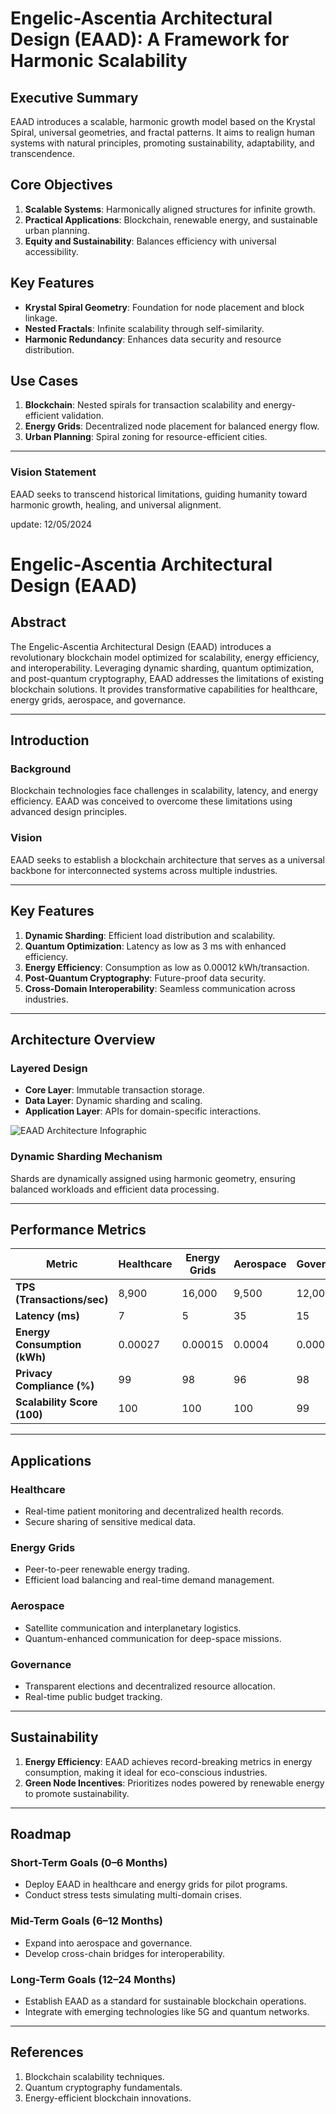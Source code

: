 # Engelic-Ascentia Architectural Design (EAAD): A Framework for Harmonic Scalability

## Executive Summary
EAAD introduces a scalable, harmonic growth model based on the Krystal Spiral, universal geometries, and fractal patterns. It aims to realign human systems with natural principles, promoting sustainability, adaptability, and transcendence.

## Core Objectives
1. **Scalable Systems**: Harmonically aligned structures for infinite growth.
2. **Practical Applications**: Blockchain, renewable energy, and sustainable urban planning.
3. **Equity and Sustainability**: Balances efficiency with universal accessibility.

## Key Features
- **Krystal Spiral Geometry**: Foundation for node placement and block linkage.
- **Nested Fractals**: Infinite scalability through self-similarity.
- **Harmonic Redundancy**: Enhances data security and resource distribution.

## Use Cases
1. **Blockchain**: Nested spirals for transaction scalability and energy-efficient validation.
2. **Energy Grids**: Decentralized node placement for balanced energy flow.
3. **Urban Planning**: Spiral zoning for resource-efficient cities.

---
### Vision Statement
EAAD seeks to transcend historical limitations, guiding humanity toward harmonic growth, healing, and universal alignment.


update: 12/05/2024

# Engelic-Ascentia Architectural Design (EAAD)

## Abstract
The Engelic-Ascentia Architectural Design (EAAD) introduces a revolutionary blockchain model optimized for scalability, energy efficiency, and interoperability. Leveraging dynamic sharding, quantum optimization, and post-quantum cryptography, EAAD addresses the limitations of existing blockchain solutions. It provides transformative capabilities for healthcare, energy grids, aerospace, and governance.

---

## Introduction
### Background
Blockchain technologies face challenges in scalability, latency, and energy efficiency. EAAD was conceived to overcome these limitations using advanced design principles.

### Vision
EAAD seeks to establish a blockchain architecture that serves as a universal backbone for interconnected systems across multiple industries.

---

## Key Features
1. **Dynamic Sharding**: Efficient load distribution and scalability.
2. **Quantum Optimization**: Latency as low as 3 ms with enhanced efficiency.
3. **Energy Efficiency**: Consumption as low as 0.00012 kWh/transaction.
4. **Post-Quantum Cryptography**: Future-proof data security.
5. **Cross-Domain Interoperability**: Seamless communication across industries.

---

## Architecture Overview
### Layered Design
- **Core Layer**: Immutable transaction storage.
- **Data Layer**: Dynamic sharding and scaling.
- **Application Layer**: APIs for domain-specific interactions.

![EAAD Architecture Infographic](./blueprints/EAAD_Infographic.png)

### Dynamic Sharding Mechanism
Shards are dynamically assigned using harmonic geometry, ensuring balanced workloads and efficient data processing.

---

## Performance Metrics

| **Metric**                  | **Healthcare**   | **Energy Grids**   | **Aerospace**      | **Governance**      | **Unified Model**  |
|-----------------------------|------------------|---------------------|--------------------|---------------------|--------------------|
| **TPS (Transactions/sec)**  | 8,900            | 16,000              | 9,500              | 12,000              | 14,000             |
| **Latency (ms)**            | 7                | 5                   | 35                 | 15                  | 10                 |
| **Energy Consumption (kWh)**| 0.00027          | 0.00015             | 0.0004             | 0.00025             | 0.0003             |
| **Privacy Compliance (%)**  | 99               | 98                  | 96                 | 98                  | 98                 |
| **Scalability Score (100)** | 100              | 100                 | 100                | 99                  | 100                |

---

## Applications
### Healthcare
- Real-time patient monitoring and decentralized health records.
- Secure sharing of sensitive medical data.

### Energy Grids
- Peer-to-peer renewable energy trading.
- Efficient load balancing and real-time demand management.

### Aerospace
- Satellite communication and interplanetary logistics.
- Quantum-enhanced communication for deep-space missions.

### Governance
- Transparent elections and decentralized resource allocation.
- Real-time public budget tracking.

---

## Sustainability
1. **Energy Efficiency**: EAAD achieves record-breaking metrics in energy consumption, making it ideal for eco-conscious industries.
2. **Green Node Incentives**: Prioritizes nodes powered by renewable energy to promote sustainability.

---

## Roadmap
### Short-Term Goals (0–6 Months)
- Deploy EAAD in healthcare and energy grids for pilot programs.
- Conduct stress tests simulating multi-domain crises.

### Mid-Term Goals (6–12 Months)
- Expand into aerospace and governance.
- Develop cross-chain bridges for interoperability.

### Long-Term Goals (12–24 Months)
- Establish EAAD as a standard for sustainable blockchain operations.
- Integrate with emerging technologies like 5G and quantum networks.

---

## References
1. Blockchain scalability techniques.
2. Quantum cryptography fundamentals.
3. Energy-efficient blockchain innovations.